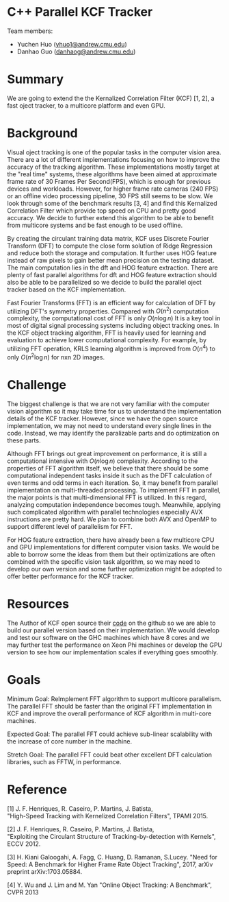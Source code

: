 # C++ Parallel KCF Tracker
Team members:
- Yuchen Huo (<yhuo1@andrew.cmu.edu>)
- Danhao Guo (<danhaog@andrew.cmu.edu>)

# Summary
We are going to extend the the Kernalized Correlation Filter (KCF) [1, 2], a fast oject tracker, to a multicore platform and even GPU.

# Background
Visual oject tracking is one of the popular tasks in the computer vision area. There are a lot of different implementations focusing on how to improve the accuracy of the tracking algorithm. These implementations mostly target at the "real time" systems, these algorithms have been aimed at approximate frame rate of 30 Frames Per Second(FPS), which is enough for previous devices and workloads. However, for higher frame rate cameras (240 FPS) or an offline video processing pipeline, 30 FPS still seems to be slow. We look through some of the benchmark results [3, 4] and find this Kernalized Correlation Filter which provide top speed on CPU and pretty good accuracy. We decide to further extend this algorithm to be able to benefit from multicore systems and be fast enough to be used offline.

By creating the circulant training data matrix, KCF uses Discrete Fourier Transform (DFT) to compute the close form solution of Ridge Regression and reduce both the storage and computation. It further uses HOG feature instead of raw pixels to gain better mean precision on the testing dataset. The main computation lies in the dft and HOG feature extraction. There are plenty of fast parallel algorithms for dft and HOG feature extraction should also be able to be parallelized so we decide to build the parallel oject tracker based on the KCF implementation. 

Fast Fourier Transforms (FFT) is an efficient way for calculation of DFT by utilizing DFT's symmetry properties. Compared with $O(n^2)$ computation complexity, the computational cost of FFT is only $O(n\log{n})$ It is a key tool in most of digital signal processing systems including object tracking ones. In the KCF object tracking algorithm, FFT is heavily used for learning and evaluation to achieve lower computational complexity. For example, by utilizing FFT operation, KRLS learning algorithm is improved from $O(n^4)$ to only $O(n^2\log{n})$ for nxn 2D images.

# Challenge
The biggest challenge is that we are not very familiar with the computer vision algorithm so it may take time for us to understand the implementation details of the KCF tracker. However, since we have the open source implementation, we may not need to understand every single lines in the code. Instead, we may identify the paralizable parts and do optimization on these parts.

Although FFT brings out great improvement on performance, it is still a computational intensive with $O(n\log{n})$ complexity. According to the properties of FFT algorithm itself, we believe that there should be some computational independent tasks inside it such as the DFT calculation of even terms and odd terms in each iteration. So, it may benefit from parallel implementation on multi-threaded processing. To implement FFT in parallel, the major points is that multi-dimensional FFT is utilized. In this regard, analyzing computation independence becomes tough. Meanwhile, applying such complicated algorithm with parallel technologies especially AVX instructions are pretty hard. We plan to combine both AVX and OpenMP to support different level of parallelism for FFT.

For HOG feature extraction, there have already been a few multicore CPU and GPU implementations for different computer vision tasks. We would be able to borrow some the ideas from them but their optimizations are often combined with the specific vision task algorithm, so we may need to develop our own version and some further optimization might be adopted to offer better performance for the KCF tracker.

# Resources
The Author of KCF open source their [code](https://github.com/joaofaro/KCFcpp) on the github so we are able to build our parallel version based on their implementation. We would develop and test our software on the GHC machines which have 8 cores and we may further test the performance on Xeon Phi machines or develop the GPU version to see how our implementation scales if everything goes smoothly.

# Goals
Minimum Goal: ReImplement FFT algorithm to support multicore parallelism. The parallel FFT should be faster than the original FFT implementation in KCF and improve the overall performance of KCF algorithm in multi-core machines.

Expected Goal: The parallel FFT could achieve sub-linear scalability with the increase of core number in the machine. 

Stretch Goal: The parallel FFT could beat other excellent DFT calculation libraries, such as FFTW, in performance.

# Reference

[1] J. F. Henriques, R. Caseiro, P. Martins, J. Batista,   
"High-Speed Tracking with Kernelized Correlation Filters", TPAMI 2015.

[2] J. F. Henriques, R. Caseiro, P. Martins, J. Batista,   
"Exploiting the Circulant Structure of Tracking-by-detection with Kernels", ECCV 2012.

[3] H. Kiani Galoogahi, A. Fagg, C. Huang, D. Ramanan, S.Lucey.
"Need for Speed: A Benchmark for Higher Frame Rate Object Tracking", 2017, arXiv preprint arXiv:1703.05884.

[4] Y. Wu and J. Lim and M. Yan
"Online Object Tracking: A Benchmark", CVPR 2013

